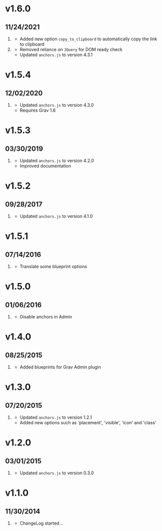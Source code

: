 # v1.6.0
## 11/24/2021

1. [](#new)
   * Added new option `copy_to_clipboard` to automatically copy the link to clipboard
2. [](#improved)
   * Removed reliance on `JQuery` for DOM ready check
   * Updated `anchors.js` to version 4.3.1

# v1.5.4
## 12/02/2020

1. [](#improved)
    * Updated `anchors.js` to version 4.3.0
    * Requires Grav 1.6

# v1.5.3
## 03/30/2019

1. [](#improved)
    * Updated `anchors.js` to version 4.2.0
    * Improved documentation

# v1.5.2
## 09/28/2017

1. [](#improved)
    * Updated `anchors.js` to version 4.1.0

# v1.5.1
## 07/14/2016

1. [](#improved)
    * Translate some blueprint options

# v1.5.0
## 01/06/2016

1. [](#improved)
    * Disable anchors in Admin

# v1.4.0
## 08/25/2015

1. [](#improved)
    * Added blueprints for Grav Admin plugin

# v1.3.0
## 07/20/2015

1. [](#new)
    * Updated `anchors.js` to version 1.2.1
    * Added new options such as 'placement', 'visible', 'icon' and 'class'

# v1.2.0
## 03/01/2015

1. [](#new)
    * Updated `anchors.js` to version 0.3.0

# v1.1.0
## 11/30/2014

1. [](#new)
    * ChangeLog started...
